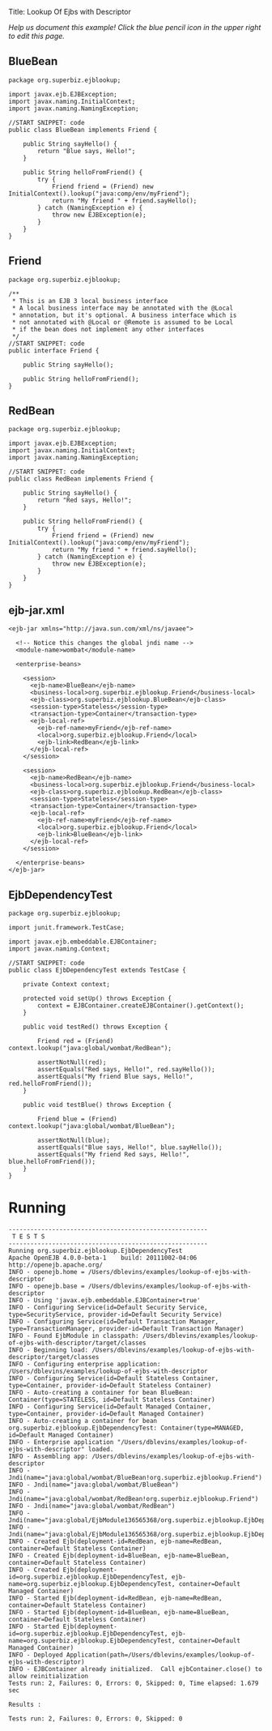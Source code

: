 Title: Lookup Of Ejbs with Descriptor

*Help us document this example! Click the blue pencil icon in the upper right to edit this page.*

## BlueBean

    package org.superbiz.ejblookup;
    
    import javax.ejb.EJBException;
    import javax.naming.InitialContext;
    import javax.naming.NamingException;
    
    //START SNIPPET: code
    public class BlueBean implements Friend {
    
        public String sayHello() {
            return "Blue says, Hello!";
        }
    
        public String helloFromFriend() {
            try {
                Friend friend = (Friend) new InitialContext().lookup("java:comp/env/myFriend");
                return "My friend " + friend.sayHello();
            } catch (NamingException e) {
                throw new EJBException(e);
            }
        }
    }

## Friend

    package org.superbiz.ejblookup;
    
    /**
     * This is an EJB 3 local business interface
     * A local business interface may be annotated with the @Local
     * annotation, but it's optional. A business interface which is
     * not annotated with @Local or @Remote is assumed to be Local
     * if the bean does not implement any other interfaces
     */
    //START SNIPPET: code
    public interface Friend {
    
        public String sayHello();
    
        public String helloFromFriend();
    }

## RedBean

    package org.superbiz.ejblookup;
    
    import javax.ejb.EJBException;
    import javax.naming.InitialContext;
    import javax.naming.NamingException;
    
    //START SNIPPET: code
    public class RedBean implements Friend {
    
        public String sayHello() {
            return "Red says, Hello!";
        }
    
        public String helloFromFriend() {
            try {
                Friend friend = (Friend) new InitialContext().lookup("java:comp/env/myFriend");
                return "My friend " + friend.sayHello();
            } catch (NamingException e) {
                throw new EJBException(e);
            }
        }
    }

## ejb-jar.xml

    <ejb-jar xmlns="http://java.sun.com/xml/ns/javaee">
    
      <!-- Notice this changes the global jndi name -->
      <module-name>wombat</module-name>
    
      <enterprise-beans>
    
        <session>
          <ejb-name>BlueBean</ejb-name>
          <business-local>org.superbiz.ejblookup.Friend</business-local>
          <ejb-class>org.superbiz.ejblookup.BlueBean</ejb-class>
          <session-type>Stateless</session-type>
          <transaction-type>Container</transaction-type>
          <ejb-local-ref>
            <ejb-ref-name>myFriend</ejb-ref-name>
            <local>org.superbiz.ejblookup.Friend</local>
            <ejb-link>RedBean</ejb-link>
          </ejb-local-ref>
        </session>
    
        <session>
          <ejb-name>RedBean</ejb-name>
          <business-local>org.superbiz.ejblookup.Friend</business-local>
          <ejb-class>org.superbiz.ejblookup.RedBean</ejb-class>
          <session-type>Stateless</session-type>
          <transaction-type>Container</transaction-type>
          <ejb-local-ref>
            <ejb-ref-name>myFriend</ejb-ref-name>
            <local>org.superbiz.ejblookup.Friend</local>
            <ejb-link>BlueBean</ejb-link>
          </ejb-local-ref>
        </session>
    
      </enterprise-beans>
    </ejb-jar>
    

## EjbDependencyTest

    package org.superbiz.ejblookup;
    
    import junit.framework.TestCase;
    
    import javax.ejb.embeddable.EJBContainer;
    import javax.naming.Context;
    
    //START SNIPPET: code
    public class EjbDependencyTest extends TestCase {
    
        private Context context;
    
        protected void setUp() throws Exception {
            context = EJBContainer.createEJBContainer().getContext();
        }
    
        public void testRed() throws Exception {
    
            Friend red = (Friend) context.lookup("java:global/wombat/RedBean");
    
            assertNotNull(red);
            assertEquals("Red says, Hello!", red.sayHello());
            assertEquals("My friend Blue says, Hello!", red.helloFromFriend());
        }
    
        public void testBlue() throws Exception {
    
            Friend blue = (Friend) context.lookup("java:global/wombat/BlueBean");
    
            assertNotNull(blue);
            assertEquals("Blue says, Hello!", blue.sayHello());
            assertEquals("My friend Red says, Hello!", blue.helloFromFriend());
        }
    }

# Running

    
    -------------------------------------------------------
     T E S T S
    -------------------------------------------------------
    Running org.superbiz.ejblookup.EjbDependencyTest
    Apache OpenEJB 4.0.0-beta-1    build: 20111002-04:06
    http://openejb.apache.org/
    INFO - openejb.home = /Users/dblevins/examples/lookup-of-ejbs-with-descriptor
    INFO - openejb.base = /Users/dblevins/examples/lookup-of-ejbs-with-descriptor
    INFO - Using 'javax.ejb.embeddable.EJBContainer=true'
    INFO - Configuring Service(id=Default Security Service, type=SecurityService, provider-id=Default Security Service)
    INFO - Configuring Service(id=Default Transaction Manager, type=TransactionManager, provider-id=Default Transaction Manager)
    INFO - Found EjbModule in classpath: /Users/dblevins/examples/lookup-of-ejbs-with-descriptor/target/classes
    INFO - Beginning load: /Users/dblevins/examples/lookup-of-ejbs-with-descriptor/target/classes
    INFO - Configuring enterprise application: /Users/dblevins/examples/lookup-of-ejbs-with-descriptor
    INFO - Configuring Service(id=Default Stateless Container, type=Container, provider-id=Default Stateless Container)
    INFO - Auto-creating a container for bean BlueBean: Container(type=STATELESS, id=Default Stateless Container)
    INFO - Configuring Service(id=Default Managed Container, type=Container, provider-id=Default Managed Container)
    INFO - Auto-creating a container for bean org.superbiz.ejblookup.EjbDependencyTest: Container(type=MANAGED, id=Default Managed Container)
    INFO - Enterprise application "/Users/dblevins/examples/lookup-of-ejbs-with-descriptor" loaded.
    INFO - Assembling app: /Users/dblevins/examples/lookup-of-ejbs-with-descriptor
    INFO - Jndi(name="java:global/wombat/BlueBean!org.superbiz.ejblookup.Friend")
    INFO - Jndi(name="java:global/wombat/BlueBean")
    INFO - Jndi(name="java:global/wombat/RedBean!org.superbiz.ejblookup.Friend")
    INFO - Jndi(name="java:global/wombat/RedBean")
    INFO - Jndi(name="java:global/EjbModule136565368/org.superbiz.ejblookup.EjbDependencyTest!org.superbiz.ejblookup.EjbDependencyTest")
    INFO - Jndi(name="java:global/EjbModule136565368/org.superbiz.ejblookup.EjbDependencyTest")
    INFO - Created Ejb(deployment-id=RedBean, ejb-name=RedBean, container=Default Stateless Container)
    INFO - Created Ejb(deployment-id=BlueBean, ejb-name=BlueBean, container=Default Stateless Container)
    INFO - Created Ejb(deployment-id=org.superbiz.ejblookup.EjbDependencyTest, ejb-name=org.superbiz.ejblookup.EjbDependencyTest, container=Default Managed Container)
    INFO - Started Ejb(deployment-id=RedBean, ejb-name=RedBean, container=Default Stateless Container)
    INFO - Started Ejb(deployment-id=BlueBean, ejb-name=BlueBean, container=Default Stateless Container)
    INFO - Started Ejb(deployment-id=org.superbiz.ejblookup.EjbDependencyTest, ejb-name=org.superbiz.ejblookup.EjbDependencyTest, container=Default Managed Container)
    INFO - Deployed Application(path=/Users/dblevins/examples/lookup-of-ejbs-with-descriptor)
    INFO - EJBContainer already initialized.  Call ejbContainer.close() to allow reinitialization
    Tests run: 2, Failures: 0, Errors: 0, Skipped: 0, Time elapsed: 1.679 sec
    
    Results :
    
    Tests run: 2, Failures: 0, Errors: 0, Skipped: 0
    
